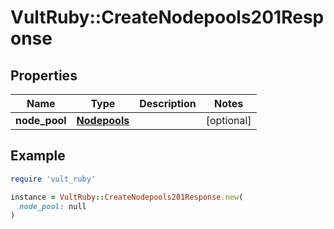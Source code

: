 # VultRuby::CreateNodepools201Response

## Properties

| Name | Type | Description | Notes |
| ---- | ---- | ----------- | ----- |
| **node_pool** | [**Nodepools**](Nodepools.md) |  | [optional] |

## Example

```ruby
require 'vult_ruby'

instance = VultRuby::CreateNodepools201Response.new(
  node_pool: null
)
```

